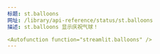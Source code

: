 ```yaml
---
标题: st.balloons
网址: /library/api-reference/status/st.balloons
描述: st.balloons 显示庆祝气球！

<Autofunction function="streamlit.balloons" />
---
```


